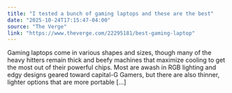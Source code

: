 ```yaml
---
title: "I tested a bunch of gaming laptops and these are the best"
date: "2025-10-24T17:15:47-04:00"
source: "The Verge"
link: "https://www.theverge.com/22295181/best-gaming-laptop"
---
```


Gaming laptops come in various shapes and sizes, though many of the heavy hitters remain thick and beefy machines that maximize cooling to get the most out of their powerful chips. Most are awash in RGB lighting and edgy designs geared toward capital-G Gamers, but there are also thinner, lighter options that are more portable [&#8230;]
